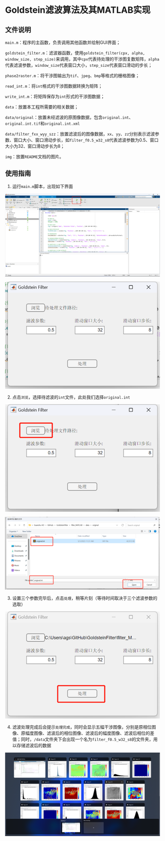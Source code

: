 # Goldstein滤波算法及其MATLAB实现

## 文件说明

`main.m`：程序的主函数，负责调用其他函数并绘制GUI界面；

`goldstein_filter.m`：滤波器函数，使用`goldstein_filter(cpx, alpha, window_size, step_size)`来调用，其中`cpx`代表待处理的干涉图复数矩阵，`alpha`代表滤波参数，`window_size`代表窗口大小，`step_size`代表窗口滑动的步长；

`phase2raster.m`：将干涉图输出为`tif`、`jpeg`、`bmp`等格式的栅格图像；

`read_int.m`：将`int`格式的干涉图数据转换为矩阵；

`write_int.m`：将矩阵保存为`int`形式的干涉图数据；

`data`：放置本工程所需要的相关数据；

`data/original`：放置未经滤波的原图像数据，包含`original.int`、`original.int.tif`和`original.int.xml`

`data/filter_fxx_wyy_szz`：放置滤波后的图像数据，`xx`、`yy`、`zz`分别表示滤波参数、窗口大小、窗口滑动步长，如`filter_f0.5_w32_s8`代表滤波参数为0.5、窗口大小为32、窗口滑动步长为8；

`img`：放置`README`文档的图片。

## 使用指南

1. 运行`main.m`脚本，出现如下界面

![pic1](./img/pic1.png)

![pic2](./img/pic2.png)

2. 点击`浏览`，选择待滤波的`int`文件，此处我们选择`original.int`

![pic3](./img/pic3.png)

![pic4](./img/pic4.png)

3. 设置三个参数完毕后，点击`处理`，稍等片刻（等待时间取决于三个滤波参数的选取）

![pic5](./img/pic5.png)

4. 滤波处理完成后会提示`处理完成`，同时会显示五幅干涉图像，分别是原相位图像、原幅度图像、滤波后的相位图像、滤波后的幅度图像、滤波后相位的差值；同时，`/data`文件夹下会出现一个名为`filter_f0.5_w32_s8`的文件夹，用以存储滤波后的数据

![pic6](./img/pic6.png)
